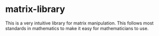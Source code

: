 # matrix-library
This is a very intuitive library for matrix manipulation. 
This follows most standards in mathematics to make it easy for mathematicians to use.